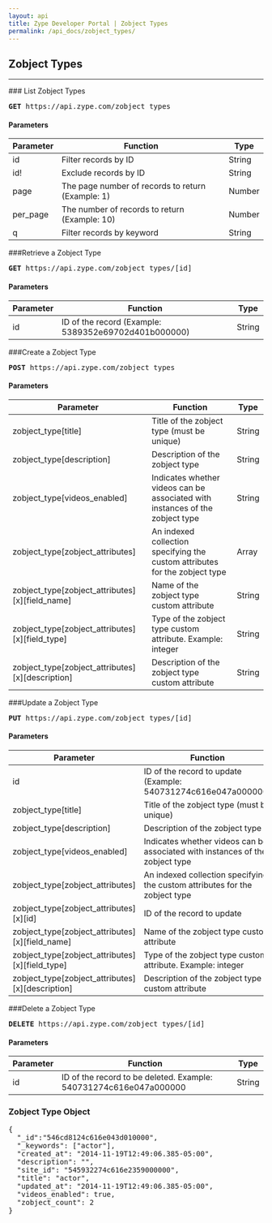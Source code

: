 ```yaml
---
layout: api
title: Zype Developer Portal | Zobject Types
permalink: /api_docs/zobject_types/
---
```


## Zobject Types
<hr />
### List Zobject Types
<pre>
<b>GET</b> https://api.zype.com/zobject_types
</pre>

#### Parameters

Parameter | Function | Type
--------- | -------- | ----
id        | Filter records by ID | String
id!       | Exclude records by ID | String
page | The page number of records to return (Example: 1) | Number
per_page | The number of records to return (Example: 10) | Number
q         | Filter records by keyword | String


###Retrieve a Zobject Type
<pre><b>GET</b> https://api.zype.com/zobject_types/[id]
</pre>

#### Parameters

Parameter | Function | Type
--------- | -------- | ----
id        | ID of the record (Example: 5389352e69702d401b000000) | String

###Create a Zobject Type
<pre><b>POST</b> https://api.zype.com/zobject_types
</pre>

#### Parameters

Parameter | Function | Type
--------- | -------- | ----
zobject_type[title] | Title of the zobject type (must be unique) | String
zobject_type[description] | Description of the zobject type | String
zobject_type[videos_enabled] | Indicates whether videos can be associated with instances of the zobject type | String
zobject_type[zobject_attributes] | An indexed collection specifying the custom attributes for the zobject type | Array
zobject_type[zobject_attributes][x][field_name] | Name of the zobject type custom attribute | String
zobject_type[zobject_attributes][x][field_type] | Type of the zobject type custom attribute. Example: integer | String
zobject_type[zobject_attributes][x][description] | Description of the zobject type custom attribute | String

###Update a Zobject Type
<pre><b>PUT</b> https://api.zype.com/zobject_types/[id]</pre>

#### Parameters

Parameter | Function | Type
--------- | -------- | ----
id | ID of the record to update (Example: 540731274c616e047a000000) | String
zobject_type[title] | Title of the zobject type (must be unique) | String
zobject_type[description] | Description of the zobject type | String
zobject_type[videos_enabled] | Indicates whether videos can be associated with instances of the zobject type | String
zobject_type[zobject_attributes] | An indexed collection specifying the custom attributes for the zobject type | Array
zobject_type[zobject_attributes][x][id] | ID of the record to update | String
zobject_type[zobject_attributes][x][field_name] | Name of the zobject type custom attribute | String
zobject_type[zobject_attributes][x][field_type] | Type of the zobject type custom attribute. Example: integer | String
zobject_type[zobject_attributes][x][description] | Description of the zobject type custom attribute | String

###Delete a Zobject Type
<pre><b>DELETE</b> https://api.zype.com/zobject_types/[id]
</pre>

#### Parameters

Parameter | Function | Type
--------- | -------- | ----
id | ID of the record to be deleted. Example: 540731274c616e047a000000 | String

### Zobject Type Object

<pre>
{
  "_id":"546cd8124c616e043d010000",
  "_keywords": ["actor"],
  "created_at": "2014-11-19T12:49:06.385-05:00",
  "description": "",
  "site_id": "545932274c616e2359000000",
  "title": "actor",
  "updated_at": "2014-11-19T12:49:06.385-05:00",
  "videos_enabled": true,
  "zobject_count": 2
}
</pre>


